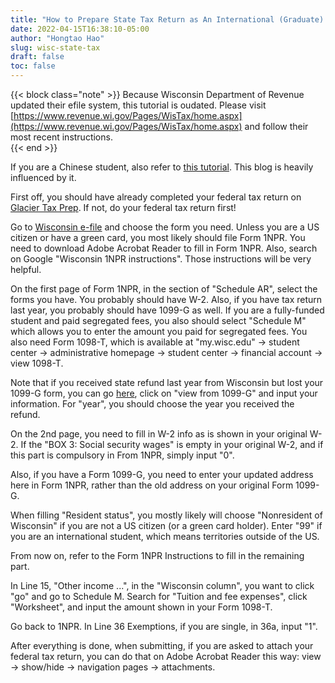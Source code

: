 ```yaml
---
title: "How to Prepare State Tax Return as An International (Graduate) Student at University of Wisconsin Madison"
date: 2022-04-15T16:38:10-05:00
author: "Hongtao Hao"
slug: wisc-state-tax
draft: false
toc: false
---
```


{{< block class="note" >}}
Because Wisconsin Department of Revenue updated their efile system, this tutorial is oudated. Please visit [https://www.revenue.wi.gov/Pages/WisTax/home.aspx](https://www.revenue.wi.gov/Pages/WisTax/home.aspx) and follow their most recent instructions.  
{{< end >}}

If you are a Chinese student, also refer to [this tutorial](https://github.com/mzj14/prepare-tax-return). This blog is heavily influenced by it. 

First off, you should have already completed your federal tax return on [Glacier Tax Prep](https://www.online-tax.net/glogin.asp). If not, do your federal tax return first!

Go to [Wisconsin e-file](https://www.revenue.wi.gov/Pages/WI-efile/home.aspx) and choose the form you need. Unless you are a US citizen or have a green card, you most likely should file Form 1NPR. You need to download Adobe Acrobat Reader to fill in Form 1NPR. Also, search on Google "Wisconsin 1NPR instructions". Those instructions will be very helpful. 

On the first page of Form 1NPR, in the section of "Schedule AR", select the forms you have. You probably should have W-2. Also, if you have tax return last year, you probably should have 1099-G as well. If you are a fully-funded student and paid segregated fees, you also should select "Schedule M" which allows you to enter the amount you paid for segregated fees. You also need Form 1098-T, which is available at "my.wisc.edu" -> student center -> administrative homepage -> student center -> financial account -> view 1098-T. 

Note that if you received state refund last year from Wisconsin but lost your 1099-G form, you can go [here](https://www.revenue.wi.gov/Pages/OnlineServices/Form1099G-home.aspx), click on "view from 1099-G" and input your information. For "year", you should choose the year you received the refund. 

On the 2nd page, you need to fill in W-2 info as is shown in your original W-2. If the "BOX 3: Social security wages" is empty in your original W-2, and if this part is compulsory in From 1NPR, simply input "0". 

Also, if you have a Form 1099-G, you need to enter your updated address here in Form 1NPR, rather than the old address on your original Form 1099-G. 

When filling "Resident status", you mostly likely will choose "Nonresident of Wisconsin" if you are not a US citizen (or a green card holder). Enter "99" if you are an international student, which means territories outside of the US. 

From now on, refer to the Form 1NPR Instructions to fill in the remaining part. 

In Line 15, "Other income ...", in the "Wisconsin column", you want to click "go" and go to Schedule M. Search for "Tuition and fee expenses", click "Worksheet", and input the amount shown in your Form 1098-T. 

Go back to 1NPR. In Line 36 Exemptions, if you are single, in 36a, input "1".

After everything is done, when submitting, if you are asked to attach your federal tax return, you can do that on Adobe Acrobat Reader this way: view -> show/hide -> navigation pages -> attachments.